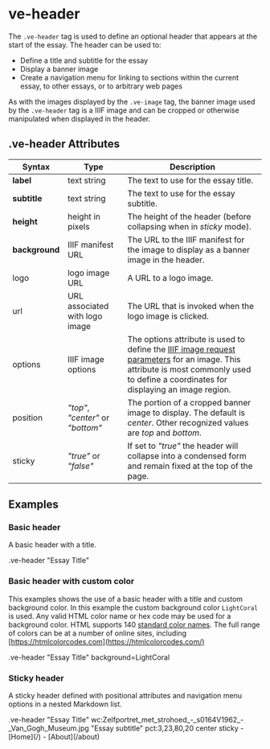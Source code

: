 <script src="https://cdn.jsdelivr.net/npm/prismjs@1.29.0/components/prism-markdown.min.js"></script>

# ve-header

The `.ve-header` tag is used to define an optional header that appears at the start of the essay.  The header can be used to:

- Define a title and subtitle for the essay
- Display a banner image
- Create a navigation menu for linking to sections within the current essay, to other essays, or to arbitrary web pages

As with the images displayed by the `.ve-image` tag, the banner image used by the `.ve-header` tag is a IIIF image and can be cropped or otherwise manipulated when displayed in the header.

## .ve-header Attributes

| Syntax         | Type                              | Description                                                                                                                                                                                                                                     |
|----------------|-----------------------------------|-------------------------------------------------------------------------------------------------------------------------------------------------------------------------------------------------------------------------------------------------|
| **label**      | text string                       | The text to use for the essay title.                                                                                                                                                                                                            |
| **subtitle**   | text string                       | The text to use for the essay subtitle.                                                                                                                                                                                                         |
| **height**     | height in pixels                  | The height of the header (before collapsing when in _sticky_ mode).                                                                                                                                                                             |
| **background** | IIIF manifest URL                 | The URL to the IIIF manifest for the image to display as a banner image in the header.                                                                                                                                                          |
| logo           | logo image URL                    | A URL to a logo image.                                                                                                                                                                                                                          |
| url            | URL associated with logo image    | The URL that is invoked when the logo image is clicked.                                                                                                                                                                                         |
| options        | IIIF image options                | The options attribute is used to define the [IIIF image request parameters](https://iiif.io/api/image/2.1/#image-request-parameters) for an image. This attribute is most commonly used to define a coordinates for displaying an image region. |
| position       | _"top"_, _"center"_ or _"bottom"_ | The portion of a cropped banner image to display. The default is _center_. Other recognized values are _top_ and _bottom_.                                                                                                                      |
| sticky         | _"true"_ or _"false"_             | If set to _"true"_ the header will collapse into a condensed form and remain fixed at the top of the page.                                                                                                                                      |


## Examples

### Basic header

A basic header with a title.

<ve-snippet>
    .ve-header "Essay Title"
</ve-snippet>

### Basic header with custom color

This examples shows the use of a basic header with a title and custom background color.  In this example the custom background color `LightCoral` is used.  Any valid HTML color name or hex code may be used for a background color.  HTML supports 140 [standard color names](https://www.w3schools.com/colors/colors_names.asp).  The full range of colors can be at a number of online sites, including  [https://htmlcolorcodes.com](https://htmlcolorcodes.com/)

<ve-snippet>
    .ve-header "Essay Title" background=LightCoral
</ve-snippet>

### Sticky header

A sticky header defined with positional attributes and navigation menu options in a nested Markdown list.

<ve-snippet fill>
    .ve-header "Essay Title" wc:Zelfportret_met_strohoed_-_s0164V1962_-_Van_Gogh_Museum.jpg "Essay subtitle" pct:3,23,80,20 center sticky
        - [Home](/)
        - [About](/about)
</ve-snippet>
